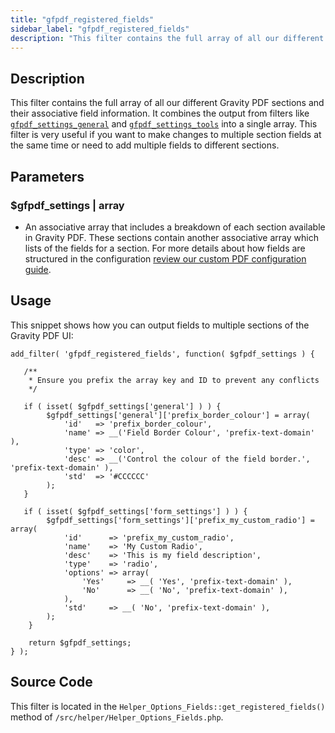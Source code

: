 ```yaml
---
title: "gfpdf_registered_fields"
sidebar_label: "gfpdf_registered_fields"
description: "This filter contains the full array of all our different Gravity PDF sections and their associative field information. "
---
```


## Description 

This filter contains the full array of all our different Gravity PDF sections and their associative field information. It combines the output from filters like [`gfpdf_settings_general`](gfpdf_settings_general.md) and [`gfpdf_settings_tools`](gfpdf_settings_tools.md) into a single array. This filter is very useful if you want to make changes to multiple section fields at the same time or need to add multiple fields to different sections. 

## Parameters 

### $gfpdf_settings | array
*  An associative array that includes a breakdown of each section available in Gravity PDF. These sections contain another associative array which lists of the fields for a section. For more details about how fields are structured in the configuration [review our custom PDF configuration guide](template-configuration-and-image.md#custom-fields).

## Usage 

This snippet shows how you can output fields to multiple sections of the Gravity PDF UI:

```
add_filter( 'gfpdf_registered_fields', function( $gfpdf_settings ) {

   /**
    * Ensure you prefix the array key and ID to prevent any conflicts
    */

   if ( isset( $gfpdf_settings['general'] ) ) {
   		$gfpdf_settings['general']['prefix_border_colour'] = array(
	        'id'   => 'prefix_border_colour',
	        'name' => __('Field Border Colour', 'prefix-text-domain' ),
	        'type' => 'color',
	        'desc' => __('Control the colour of the field border.', 'prefix-text-domain' ),
	        'std'  => '#CCCCCC'
    	);
   }

   if ( isset( $gfpdf_settings['form_settings'] ) ) {
		$gfpdf_settings['form_settings']['prefix_my_custom_radio'] = array(
	        'id'      => 'prefix_my_custom_radio',
	        'name'    => 'My Custom Radio',
	        'desc'    => 'This is my field description',
	        'type'    => 'radio',
	        'options' => array(
	            'Yes'     => __( 'Yes', 'prefix-text-domain' ),
	            'No'      => __( 'No', 'prefix-text-domain' ),
	        ),
	        'std'     => __( 'No', 'prefix-text-domain' ),
    	);
    }

    return $gfpdf_settings;
} );

```

## Source Code 

This filter is located in the `Helper_Options_Fields::get_registered_fields()` method of `/src/helper/Helper_Options_Fields.php`.